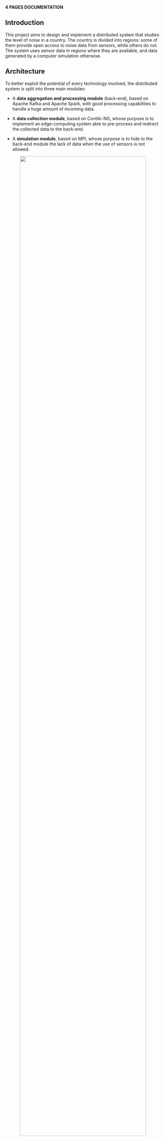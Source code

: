 **4 PAGES DOCUMENTATION**

<!--
This file shall be exported from Visual Studio Code using yzane.markdown-pdf extension.
The syntax to insert a page break in the printed file is <div class="page"/>
-->

## Introduction

This project aims to design and implement a distributed system that studies the level of noise in a country. The country is divided into regions: some of them provide open access to noise data from sensors, while others do not. The system uses sensor data in regions where they are available, and data generated by a computer simulation otherwise.

## Architecture

To better exploit the potential of every technology involved, the distributed system is split into three main modules:

* A **data aggregation and processing module** (back-end), based on Apache Kafka and Apache Spark, with good processing capabilities to handle a huge amount of incoming data.

* A **data collection module**, based on Contiki-NG, whose purpose is to implement an edge-computing system able to pre-process and redirect the collected data to the back-end.

* A **simulation module**, based on MPI, whose purpose is to hide to the back-end module the lack of data when the use of sensors is not allowed.

<p align="center">
  <img width=90% src="./resources/component_diagram.png" />
</p>

The communication between modules is performed through the Internet.

The system is based on the assumption that communication between modules is never guaranteed since the majority of the devices are intrinsically very unstable (we are talking about IoT devices held by common users). As a consequence, the information records exchanged between the front-end and back-end should be kept as light as possible. For a detailed explanation of how every record is composed, see the section about **design choices**.

### Data aggregation and processing module (Kafka and Spark)

This module consists of a Spark distributed cluster that analyzes the noise data read from a Kafka topic. This topic aggregates the data coming from end devices ingesting strings through TCP sockets. Once the Spark engine has processed the data and has computed some metrics, the results are stored in another proper Kafka topic.

Roughly speaking, the map-reduce paradigm of Spark implements the following functionalities:

* **Map** &#8594; Data cleaning and enrinchment

* **Reduce** &#8594; Data analysis

### Data collection module (Contiki-NG)

The only purpose of this module is to collect noise data in an energy-efficient way, perform a very light pre-processing and send the data to the back-end module.

* The **IoT end devices**  
1\. Detect the noise data around the sensor.  
2\. Perform a light pre-processing checking the average of the last 6 measurements.  
3\. Send the data to the nearest border router.

* The **router**  
1\. Collects the data from the near IoT devices.  
2\. Forwards the data of the back-end.

### Simulation module (MPI)

The idea behind the simulation module is to hide the possible absence of data to the back-end module, which must focus on the processing of the received data without spending computational resources on something else.

This module must then produce and send data in the **exact** same format produced by the data collection module, getting it from a simulated environment instead of the real one.

## Design choices

This section contains an explanation of what led to the choice of every involved technology, as long as a summary of the reasoning for which other technologies have been excluded.

### Spark for data processing

The back-end module is a Java application developed using Spark. Since there are no guarantees on the amount of incoming data, it was necessary to build a flexible system capable of handling two extreme cases:

* When a lot of data is incoming.  
Spark is a framework that offers very efficient map-reduce functions to perform optimized calculations on big quantities of data, it is used in the application to create statistics efficiently, even when the amount of incoming values becomes huge.

* When almost no data is received.  
Spark is good since it performs calculations only when there is something in input, not wasting computational performance in an almost "idle" situation.

### Kafka for data aggregation

Kafka is used as a "middleman" between Spark and the Internet to take care of handling data coming from the end-user application. It is suitable for this purpose since Kafka provides very good scalability if the number of routers grows in size. Moreover, Kafka is used also to persist the ingested data and the computed metrics, hence its storage capabilities are very well exploited.

### Contiki-NG for data collection

The sensors are implemented in C using Contiki-NG and simulated using Cooja, which can reproduce the wireless behavior of such devices, which is suitable for the IoT devices' interaction. Moreover, Contiki-NG can perform light pre-processing on the collected data with a small performance impact.

The output record of each sensor is structured as follows (depending on the outcome of the pre-processing):

<p align="center">
  <img width=60% src="./resources/record.png" />
</p>

Unlike in our early analysis of the system, it is not necessary to keep the notion of "sensor" over time. The entities of this module are meaningful only until they build the record with the detection. We can then forget about them and accept another read as completely uncorrelated with the previous one. This implies a light implementation also for the "router" nodes, whose only purpose is to redirect the collected data to the back-end.

### MPI for simulation

The simulations are implemented in C using MPI, a specification for high-performance distributed computing scenarios, that has among its main use cases the simulation of population dynamics. The use of MPI allows splitting the workload. Moreover, since the simulation is completely decoupled from the back-end, it can be outsourced to specialized machines with hardware optimized for this type of calculation.

**Why not Akka?**

An alternative we discussed for the simulation was Akka, as we thought of representing each entity capable of producing noise (people, vehicles) as an actor, but as the simulation grows in size, Akka wouldn't be able to keep up with the growing need of computational power. Instead, we opted for MPI which is much faster and needs fewer resources to run (no need for the JVM).

## Main functionalities

Since the application is built to work at runtime with a continuous stream of incoming data, the following diagram will represent the path of each record produced by the sensors. The overall view of the application is given by multiple records that fulfill this path in parallel.

<p align="center">
  <img width=90% src="./resources/sequence_diagram.png" />
</p>

### Step 1 (Pre-processing)

Sensors detect the noise value at a given frequency. For every new reading, the average of the last 6 is recomputed with two possible outcomes:
1. The average is under a given threshold &#8594; The record `<coordinates, average>` is sent to the nearest router device.

2. The average is over the threshold &#8594; The record `<coordinates, [last_6_readings]>` is sent to the nearest router device.

### Step 2 (Data collection)

The router device collects the reads of all the near IoT devices and periodically forwards them to the back-end through the regular Internet.

### Step 3 (Data aggregation)

Kafka takes care of aggregating the ingested data in a single topic that can be accessed by Spark in the next step.

### Step 4 (Data cleaning, enrichment and analysis)

The Spark Streaming engine reads the data from the Kafka topic. Some predefined metrics are periodically recomputed and made persistent. At every moment the back-end user can read the Kafka topic where the metrics are stored.

_In case the values come from a simulation, the first two steps are replaced with a single "simulation" step. As already stated, from the perspective of the back-end, this complexity is hidden._

## Conclusions

The intrinsic modularity of the systems allows deployment without bothering with the links between modules. Each module can be run separately from the others since the connection is kept as light as possible. More importantly, disaggregation allowed each module to be independently tested with corner cases and in a maximum stress environment.